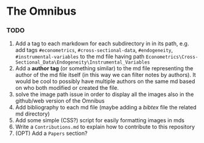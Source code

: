 # The Omnibus

### TODO
1. Add a tag to each markdown for each subdirectory in in its path, e.g. add tags `#econometrics`, `#cross-sectional-data`, `#endogeneity`, `#instrumental-variables` to the md file having path `Econometrics\Cross-Sectional_Data\Endogeneity\Instrumental_Variables`
2. Add a **author tag** (or something similar) to the md file representing the author of the md file itself (in this way we can filter notes by authors). It would be cool to possibly have multiple authors on the same md based on who both modified or created the file.
3. solve the image path issue in order to display all the images also in the github/web version of the Omnibus
4. Add bibliography to each md file (maybe adding a *bibtex* file the related md directory)
5. Add some simple (CSS?) script for easily formatting images in mds
6. Write a `Contributions.md` to explain how to contribute to this repository
7. (OPT) Add a `Papers` section?
